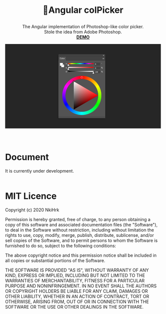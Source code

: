 # <p align="middle">🌈Angular colPicker</p>

<p align="middle">The Angular implementation of Photoshop-like color picker.
<br>Stole the idea from Adobe Photoshop.
<br><a href="https://nkihrk.github.io/ng-colPicker/"><b>DEMO</b></a>
</p>

![Angular Ruler](./src/assets/img.png)
<br><br><br>
# Document
It is currently under development.
<br><br>

# MIT Licence
Copyright (c) 2020 NkiHrk

Permission is hereby granted, free of charge, to any person obtaining a copy of this software and associated documentation files (the "Software"), to deal in the Software without restriction, including without limitation the rights to use, copy, modify, merge, publish, distribute, sublicense, and/or sell copies of the Software, and to permit persons to whom the Software is furnished to do so, subject to the following conditions:

The above copyright notice and this permission notice shall be included in all copies or substantial portions of the Software.

THE SOFTWARE IS PROVIDED "AS IS", WITHOUT WARRANTY OF ANY KIND, EXPRESS OR IMPLIED, INCLUDING BUT NOT LIMITED TO THE WARRANTIES OF MERCHANTABILITY, FITNESS FOR A PARTICULAR PURPOSE AND NONINFRINGEMENT. IN NO EVENT SHALL THE AUTHORS OR COPYRIGHT HOLDERS BE LIABLE FOR ANY CLAIM, DAMAGES OR OTHER LIABILITY, WHETHER IN AN ACTION OF CONTRACT, TORT OR OTHERWISE, ARISING FROM, OUT OF OR IN CONNECTION WITH THE SOFTWARE OR THE USE OR OTHER DEALINGS IN THE SOFTWARE.